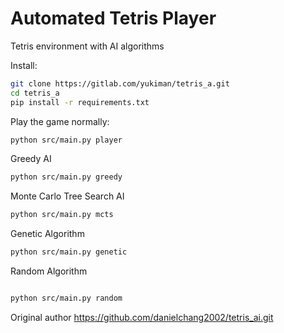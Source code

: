 # Automated Tetris Player

Tetris environment with AI algorithms

Install:

```sh
git clone https://gitlab.com/yukiman/tetris_a.git
cd tetris_a
pip install -r requirements.txt
```

Play the game normally:

```sh
python src/main.py player
```

Greedy AI

```sh
python src/main.py greedy
```

Monte Carlo Tree Search AI

```sh
python src/main.py mcts
```

Genetic Algorithm

```sh
python src/main.py genetic
```

Random Algorithm

```sh

python src/main.py random

```

Original author https://github.com/danielchang2002/tetris_ai.git

